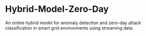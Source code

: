# Hybrid-Model-Zero-Day
An online hybrid model for anomaly detection and zero-day attack classification in smart grid environments using streaming data.
